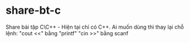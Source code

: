 # share-bt-c
Share bài tập C\C++
     - Hiện tại chỉ có C++.  Ai muốn dùng thì thay lại chỗ lệnh:
          "cout <<" bằng "printf"
          "cin >>" bằng scanf